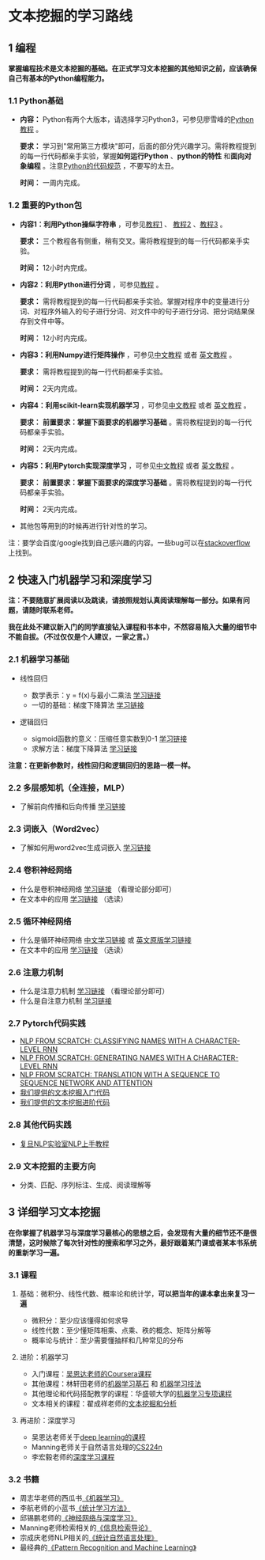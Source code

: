 # 文本挖掘的学习路线

## 1 编程
**掌握编程技术是文本挖掘的基础。在正式学习文本挖掘的其他知识之前，应该确保自己有基本的Python编程能力。**

### 1.1 Python基础

* **内容：** Python有两个大版本，请选择学习Python3，可参见廖雪峰的[Python教程](https://www.liaoxuefeng.com/wiki/0014316089557264a6b348958f449949df42a6d3a2e542c000) 。
   
  **要求：** 学习到"常用第三方模块"即可，后面的部分凭兴趣学习。需将教程提到的每一行代码都亲手实验，掌握**如何运行Python** 、**python的特性** 和**面向对象编程** 。注意[Python的代码规范](https://zh-google-styleguide.readthedocs.io/en/latest/google-python-styleguide/) ，不要写的太丑。

  **时间：** 一周内完成。

### 1.2 重要的Python包

* **内容1：利用Python操纵字符串** ，可参见[教程1](https://www.jianshu.com/p/b758332c44bb) 、 [教程2](https://www.jiqizhixin.com/articles/2020-02-28-2)  、[教程3](https://www.runoob.com/python/python-strings.html) 。
   
  **要求：** 三个教程各有侧重，稍有交叉。需将教程提到的每一行代码都亲手实验。

  **时间：** 12小时内完成。

* **内容2：利用Python进行分词** ，可参见[教程](https://github.com/fxsjy/jieba) 。
   
  **要求：** 需将教程提到的每一行代码都亲手实验。掌握对程序中的变量进行分词、对程序外输入的句子进行分词、对文件中的句子进行分词、把分词结果保存到文件中等。

  **时间：** 12小时内完成。

* **内容3：利用Numpy进行矩阵操作** ，可参见[中文教程](https://blog.csdn.net/xiaoxiangzi222/article/details/53084336) 或者 [英文教程](https://docs.scipy.org/doc/numpy/user/quickstart.html) 。
   
  **要求：** 需将教程提到的每一行代码都亲手实验。

  **时间：** 2天内完成。

* **内容4：利用scikit-learn实现机器学习** ，可参见[中文教程](https://sklearn.apachecn.org/#/docs/master/51) 或者 [英文教程](https://scikit-learn.org/stable/tutorial/index.html) 。
   
  **要求：** **前置要求：掌握下面要求的机器学习基础** 。需将教程提到的每一行代码都亲手实验。

  **时间：** 2天内完成。

* **内容5：利用Pytorch实现深度学习** ，可参见[中文教程](https://www.w3cschool.cn/pytorch/pytorch-5ubt3bby.html) 或者 [英文教程](https://pytorch.org/tutorials/beginner/basics/intro.html) 。
   
  **要求：** **前置要求：掌握下面要求的深度学习基础** 。需将教程提到的每一行代码都亲手实验。

  **时间：** 2天内完成。

* 其他包等用到的时候再进行针对性的学习。

[comment]: <> (5. 学习利用pandas做数据的统计分析。直接跟着[野鸡教程]&#40;https://blog.csdn.net/Yan_Joy/article/details/78095115&#41; 或者[专业教程]&#40;http://pandas.pydata.org/pandas-docs/stable/tutorials.html&#41; 做。（练习时间不超过2天）。)

注：要学会百度/google找到自己感兴趣的内容。一些bug可以在[stackoverflow](https://stackoverflow.com/) 上找到。

## 2 快速入门机器学习和深度学习

**注：不要随意扩展阅读以及跳读，请按照规划认真阅读理解每一部分。如果有问题，请随时联系老师。**

**我在此处不建议新入门的同学直接钻入课程和书本中，不然容易陷入大量的细节中不能自拔。（不过仅仅是个人建议，一家之言。）**

### 2.1 机器学习基础
* 线性回归
  * 数学表示：y = f(x)与最小二乘法 [学习链接](https://zhuanlan.zhihu.com/p/72513104)
  * 一切的基础：梯度下降算法 [学习链接](https://www.cnblogs.com/byrans/p/4700202.html)

* 逻辑回归
  * sigmoid函数的意义：压缩任意实数到0-1 [学习链接](https://zhuanlan.zhihu.com/p/28408516)
  * 求解方法：梯度下降算法 [学习链接](https://zhuanlan.zhihu.com/p/44591359)

**注意：在更新参数时，线性回归和逻辑回归的思路一模一样。**

### 2.2 多层感知机（全连接，MLP）
* 了解前向传播和后向传播 [学习链接](https://zhuanlan.zhihu.com/p/23937778)

### 2.3 词嵌入（Word2vec）
* 了解如何用word2vec生成词嵌入 [学习链接](https://blog.csdn.net/qq_44015059/article/details/105601082)

### 2.4 卷积神经网络
* 什么是卷积神经网络 [学习链接](https://zhuanlan.zhihu.com/p/44464548) （看理论部分即可）
* 在文本中的应用 [学习链接](https://zhuanlan.zhihu.com/p/44614213) （选读）

### 2.5 循环神经网络
* 什么是循环神经网络 [中文学习链接](https://zhuanlan.zhihu.com/p/42717426) 或 [英文原版学习链接](https://colah.github.io/posts/2015-08-Understanding-LSTMs/)
* 在文本中的应用 [学习链接](https://zhuanlan.zhihu.com/p/25928551) （选读）

### 2.6 注意力机制
* 什么是注意力机制 [学习链接](https://zhuanlan.zhihu.com/p/67909876) （看理论部分即可）
* 什么是自注意力机制 [学习链接](https://zhuanlan.zhihu.com/p/484524337)

### 2.7 Pytorch代码实践
* [NLP FROM SCRATCH: CLASSIFYING NAMES WITH A CHARACTER-LEVEL RNN](https://pytorch.org/tutorials/intermediate/char_rnn_classification_tutorial.html)
* [NLP FROM SCRATCH: GENERATING NAMES WITH A CHARACTER-LEVEL RNN](https://pytorch.org/tutorials/intermediate/char_rnn_generation_tutorial.html)
* [NLP FROM SCRATCH: TRANSLATION WITH A SEQUENCE TO SEQUENCE NETWORK AND ATTENTION](https://pytorch.org/tutorials/intermediate/seq2seq_translation_tutorial.html)
* [我们提供的文本挖掘入门代码](https://github.com/ECNU-Text-Computing/Text-Mining-Start)
* [我们提供的文本挖掘进阶代码](https://github.com/ECNU-Text-Computing/Text-Mining)

### 2.8 其他代码实践
* [复旦NLP实验室NLP上手教程](https://github.com/FudanNLP/nlp-beginner)

### 2.9 文本挖掘的主要方向
* 分类、匹配、序列标注、生成、阅读理解等

## 3 详细学习文本挖掘

**在你掌握了机器学习与深度学习最核心的思想之后，会发现有大量的细节还不是很清楚，这时候除了每次针对性的搜索和学习之外，最好跟着某门课或者某本书系统的重新学习一遍。**

### 3.1 课程
1. 基础：微积分、线性代数、概率论和统计学，**可以把当年的课本拿出来复习一遍**
   * 微积分：至少应该懂得如何求导
   * 线性代数：至少懂矩阵相乘、点乘、秩的概念、矩阵分解等
   * 概率论与统计：至少需要懂抽样和几种常见的分布

2. 进阶：机器学习
   * 入门课程：[吴恩达老师的Coursera课程](https://www.bilibili.com/video/BV164411b7dx)
   * 其他课程：林轩田老师的[机器学习基石](https://www.bilibili.com/video/av1624332) 和 [机器学习技法](https://www.bilibili.com/video/av12469267)
   * 其他理论和代码搭配教学的课程：华盛顿大学的[机器学习专项课程](https://www.bilibili.com/video/BV1LW411B7uB)
   * 文本相关的课程：翟成祥老师的[文本挖掘和分析](https://www.bilibili.com/video/BV1Ci4y1u7Qw)
   
3. 再进阶：深度学习
   * 吴恩达老师关于[deep learning的课程](https://www.bilibili.com/video/BV16r4y1Y7jv)
   * Manning老师关于自然语言处理的[CS224n](https://www.bilibili.com/video/av13383754)
   * 李宏毅老师的[深度学习课程](https://www.bilibili.com/video/BV1Wv411h7kN) 

### 3.2 书籍
* 周志华老师的西瓜书[《机器学习》](https://item.jd.com/11867803.html)
* 李航老师的小蓝书[《统计学习方法》](https://item.jd.com/12385906.html)
* 邱锡鹏老师的[《神经网络与深度学习》](https://nndl.github.io/)
* Manning老师检索相关的[《信息检索导论》](https://item.jd.com/12554083.html)
* 宗成庆老师NLP相关的[《统计自然语言处理》](https://item.jd.com/12646701.html)
* 最经典的[《Pattern Recognition and Machine Learning》](https://item.jd.com/63186422373.html)